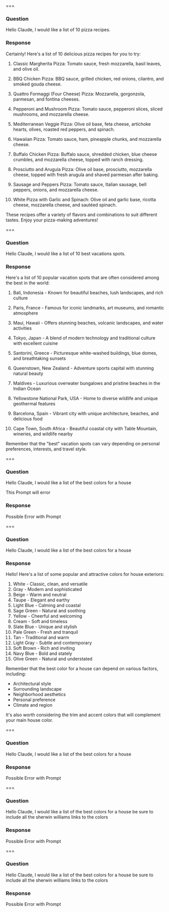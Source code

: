 
===
### Question

Hello Claude, I would like a list of 10 pizza recipes.

### Response

Certainly! Here's a list of 10 delicious pizza recipes for you to try:

1. Classic Margherita Pizza: Tomato sauce, fresh mozzarella, basil leaves, and olive oil.

2. BBQ Chicken Pizza: BBQ sauce, grilled chicken, red onions, cilantro, and smoked gouda cheese.

3. Quattro Formaggi (Four Cheese) Pizza: Mozzarella, gorgonzola, parmesan, and fontina cheeses.

4. Pepperoni and Mushroom Pizza: Tomato sauce, pepperoni slices, sliced mushrooms, and mozzarella cheese.

5. Mediterranean Veggie Pizza: Olive oil base, feta cheese, artichoke hearts, olives, roasted red peppers, and spinach.

6. Hawaiian Pizza: Tomato sauce, ham, pineapple chunks, and mozzarella cheese.

7. Buffalo Chicken Pizza: Buffalo sauce, shredded chicken, blue cheese crumbles, and mozzarella cheese, topped with ranch dressing.

8. Prosciutto and Arugula Pizza: Olive oil base, prosciutto, mozzarella cheese, topped with fresh arugula and shaved parmesan after baking.

9. Sausage and Peppers Pizza: Tomato sauce, Italian sausage, bell peppers, onions, and mozzarella cheese.

10. White Pizza with Garlic and Spinach: Olive oil and garlic base, ricotta cheese, mozzarella cheese, and sautéed spinach.

These recipes offer a variety of flavors and combinations to suit different tastes. Enjoy your pizza-making adventures!

===
### Question

Hello Claude, I would like a list of 10 best vacations spots.

### Response

Here's a list of 10 popular vacation spots that are often considered among the best in the world:

1. Bali, Indonesia - Known for beautiful beaches, lush landscapes, and rich culture

2. Paris, France - Famous for iconic landmarks, art museums, and romantic atmosphere

3. Maui, Hawaii - Offers stunning beaches, volcanic landscapes, and water activities

4. Tokyo, Japan - A blend of modern technology and traditional culture with excellent cuisine

5. Santorini, Greece - Picturesque white-washed buildings, blue domes, and breathtaking sunsets

6. Queenstown, New Zealand - Adventure sports capital with stunning natural beauty

7. Maldives - Luxurious overwater bungalows and pristine beaches in the Indian Ocean

8. Yellowstone National Park, USA - Home to diverse wildlife and unique geothermal features

9. Barcelona, Spain - Vibrant city with unique architecture, beaches, and delicious food

10. Cape Town, South Africa - Beautiful coastal city with Table Mountain, wineries, and wildlife nearby

Remember that the "best" vacation spots can vary depending on personal preferences, interests, and travel style.

===
### Question

Hello Claude, I would like a list of the best colors for a house

This Prompt will error

### Response

Possible Error with Prompt

===
### Question

Hello Claude, I would like a list of the best colors for a house

### Response

Hello! Here's a list of some popular and attractive colors for house exteriors:

1. White - Classic, clean, and versatile
2. Gray - Modern and sophisticated
3. Beige - Warm and neutral
4. Taupe - Elegant and earthy
5. Light Blue - Calming and coastal
6. Sage Green - Natural and soothing
7. Yellow - Cheerful and welcoming
8. Cream - Soft and timeless
9. Slate Blue - Unique and stylish
10. Pale Green - Fresh and tranquil
11. Tan - Traditional and warm
12. Light Gray - Subtle and contemporary
13. Soft Brown - Rich and inviting
14. Navy Blue - Bold and stately
15. Olive Green - Natural and understated

Remember that the best color for a house can depend on various factors, including:
- Architectural style
- Surrounding landscape
- Neighborhood aesthetics
- Personal preference
- Climate and region

It's also worth considering the trim and accent colors that will complement your main house color.

===
### Question

Hello Claude, I would like a list of the best colors for a house

### Response

Possible Error with Prompt

===
### Question

Hello Claude, I would like a list of the best colors for a house  be sure to include all the sherwin williams links to the colors

### Response

Possible Error with Prompt

===
### Question

Hello Claude, I would like a list of the best colors for a house  be sure to include all the sherwin williams links to the colors

### Response

Possible Error with Prompt
